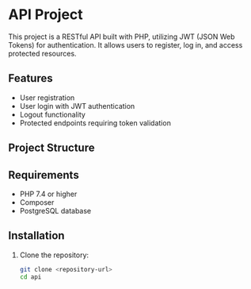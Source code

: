 # API Project

This project is a RESTful API built with PHP, utilizing JWT (JSON Web Tokens) for authentication. It allows users to register, log in, and access protected resources.

## Features

- User registration
- User login with JWT authentication
- Logout functionality
- Protected endpoints requiring token validation

## Project Structure


## Requirements

- PHP 7.4 or higher
- Composer
- PostgreSQL database

## Installation

1. Clone the repository:

   ```bash
   git clone <repository-url>
   cd api
